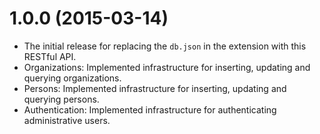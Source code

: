 # 1.0.0 (2015-03-14)

  * The initial release for replacing the `db.json` in the extension with this RESTful API.
  * Organizations: Implemented infrastructure for inserting, updating and querying organizations.
  * Persons: Implemented infrastructure for inserting, updating and querying persons.
  * Authentication: Implemented infrastructure for authenticating administrative users.
